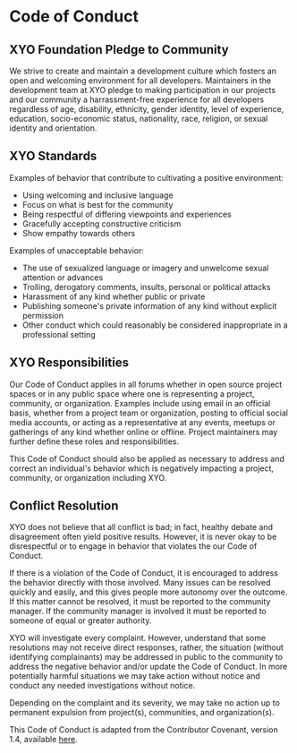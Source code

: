 # Code of Conduct

## XYO Foundation Pledge to Community

We strive to create and maintain a development culture which fosters an open and welcoming environment for all developers. Maintainers in the development team at XYO pledge to making participation in our projects and our community a harrassment-free experience for all developers regardless of age, disability, ethnicity, gender identity, level of experience, education, socio-economic status, nationality, race, religion, or sexual identity and orientation. 

## XYO Standards

Examples of behavior that contribute to cultivating a positive environment:

-   Using welcoming and inclusive language
-   Focus on what is best for the community 
-   Being respectful of differing viewpoints and experiences
-   Gracefully accepting constructive criticism
-   Show empathy towards others

Examples of unacceptable behavior:

-   The use of sexualized language or imagery and unwelcome sexual attention or advances
-   Trolling, derogatory comments, insults, personal or political attacks
-   Harassment of any kind whether public or private
-   Publishing someone's private information of any kind without explicit permission
-   Other conduct which could reasonably be considered inappropriate in a professional setting 

## XYO Responsibilities

Our Code of Conduct applies in all forums whether in open source project spaces or in any public space where one is representing a project, community, or organization. Examples include using email in an official basis, whether from a project team or organization, posting to official social media accounts, or acting as a representative at any events, meetups or gatherings of any kind whether online or offline. Project maintainers may further define these roles and responsibilities.

This Code of Conduct should also be applied as necessary to address and correct an individual's behavior which is negatively impacting a project, community, or organization including XYO. 

## Conflict Resolution

XYO does not believe that all conflict is bad; in fact, healthy debate and disagreement often yield positive results. However, it is never okay to be disrespectful or to engage in behavior that violates the our Code of Conduct.

If there is a violation of the Code of Conduct, it is encouraged to address the behavior directly with those involved. Many issues can be resolved quickly and easily, and this gives people more autonomy over the outcome. If this matter cannot be resolved, it must be reported to the community manager. If the community manager is involved it must be reported to someone of equal or greater authority. 

XYO will investigate every complaint. However, understand that some resolutions may not receive direct responses, rather, the situation (without identifying complainants) may be addressed in public to the community to address the negative behavior and/or update the Code of Conduct. In more potentially harmful situations we may take action without notice and conduct any needed investigations without notice. 

Depending on the complaint and its severity, we may take no action up to permanent expulsion from project(s), communities, and organization(s).

This Code of Conduct is adapted from the Contributor Covenant, version 1.4, available [here](https://www.contributor-covenant.org/version/1/4/code-of-conduct.html).
